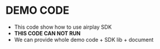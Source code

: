 # DEMO CODE   

* This code show how to use airplay SDK                      
* **THIS CODE CAN NOT RUN**                        
* We can provide whole demo code + SDK lib + document                                                                            

 
